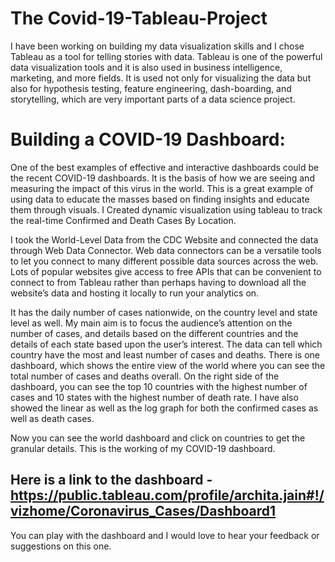 # The Covid-19-Tableau-Project

I have been working on building my data visualization skills and I chose Tableau as a tool for telling stories with data. Tableau is one of the powerful data visualization tools and it is also used in business intelligence, marketing, and more fields. It is used not only for visualizing the data but also for hypothesis testing, feature engineering, dash-boarding, and storytelling, which are very important parts of a data science project.

# Building a COVID-19 Dashboard:
One of the best examples of effective and interactive dashboards could be the recent COVID-19 dashboards. It is the basis of how we are seeing and measuring the impact of this virus in the world. This is a great example of using data to educate the masses based on finding insights and educate them through visuals.
I Created dynamic visualization using tableau to track the real-time Confirmed and Death Cases By Location.

I took the World-Level Data from the CDC Website and connected the data through Web Data Connector. Web data connectors can be a versatile tools to let you connect to many different possible data sources across the web. Lots of popular websites give access to free APIs that can be convenient to connect to from Tableau rather than perhaps having to download all the website’s data and hosting it locally to run your analytics on.

It has the daily number of cases nationwide, on the country level and state level as well. My main aim is to focus the audience’s attention on the number of cases, and details based on the different countries and the details of each state based upon the user’s interest. The data can tell which country have the most and least number of cases and deaths. There is one dashboard, which shows the entire view of the world where you can see the total number of cases and deaths overall. On the right side of the dashboard, you can see the top 10 countries with the highest number of cases and 10 states with the highest number of death rate. I have also showed the linear as well as the log graph for both the confirmed cases as well as death cases.

Now you can see the world dashboard and click on countries to get the granular details. This is the working of my COVID-19 dashboard. 
## Here is a link to the dashboard - https://public.tableau.com/profile/archita.jain#!/vizhome/Coronavirus_Cases/Dashboard1

You can play with the dashboard and I would love to hear your feedback or suggestions on this one.


